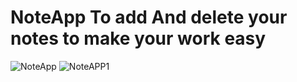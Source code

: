 # NoteApp To add And delete your notes to make your work easy
![NoteApp](https://user-images.githubusercontent.com/62591280/98713875-324b2800-23ae-11eb-956f-2cb2fc4bd026.jpeg)
![NoteAPP1](https://user-images.githubusercontent.com/62591280/98713896-3aa36300-23ae-11eb-9e5e-c37b01d90fdf.jpeg)

